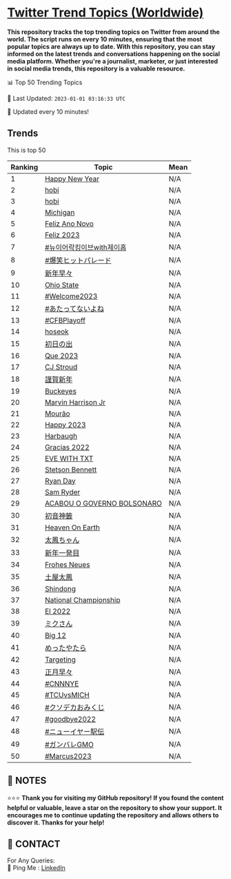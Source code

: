 [Twitter Trend Topics (Worldwide)](https://github.com/ErcinDedeoglu/Twitter-Trend-Topics)
==========

**This repository tracks the top trending topics on Twitter from around the world. 
The script runs on every 10 minutes, ensuring that the most popular topics are always up to date. 
With this repository, you can stay informed on the latest trends and conversations happening on the social media platform. 
Whether you're a journalist, marketer, or just interested in social media trends, this repository is a valuable resource.**


📊 Top 50 Trending Topics

📆 Last Updated: `2023-01-01 03:16:33 UTC`

🔧 Updated every 10 minutes!


## Trends

This is top 50

| Ranking | Topic | Mean |
| ------- | ------------ | ------------ |
| 1 | [Happy New Year](http://twitter.com/search?q=Happy+New+Year) | N/A |
| 2 | [hobi](http://twitter.com/search?q=hobi) | N/A |
| 3 | [hobi](http://twitter.com/search?q=hobi) | N/A |
| 4 | [Michigan](http://twitter.com/search?q=Michigan) | N/A |
| 5 | [Feliz Ano Novo](http://twitter.com/search?q=Feliz+Ano+Novo) | N/A |
| 6 | [Feliz 2023](http://twitter.com/search?q=Feliz+2023) | N/A |
| 7 | [#뉴이어락킹이브with제이홉](http://twitter.com/search?q=%23%eb%89%b4%ec%9d%b4%ec%96%b4%eb%9d%bd%ed%82%b9%ec%9d%b4%eb%b8%8cwith%ec%a0%9c%ec%9d%b4%ed%99%89) | N/A |
| 8 | [#爆笑ヒットパレード](http://twitter.com/search?q=%23%e7%88%86%e7%ac%91%e3%83%92%e3%83%83%e3%83%88%e3%83%91%e3%83%ac%e3%83%bc%e3%83%89) | N/A |
| 9 | [新年早々](http://twitter.com/search?q=%e6%96%b0%e5%b9%b4%e6%97%a9%e3%80%85) | N/A |
| 10 | [Ohio State](http://twitter.com/search?q=Ohio+State) | N/A |
| 11 | [#Welcome2023](http://twitter.com/search?q=%23Welcome2023) | N/A |
| 12 | [#あたってないよね](http://twitter.com/search?q=%23%e3%81%82%e3%81%9f%e3%81%a3%e3%81%a6%e3%81%aa%e3%81%84%e3%82%88%e3%81%ad) | N/A |
| 13 | [#CFBPlayoff](http://twitter.com/search?q=%23CFBPlayoff) | N/A |
| 14 | [hoseok](http://twitter.com/search?q=hoseok) | N/A |
| 15 | [初日の出](http://twitter.com/search?q=%e5%88%9d%e6%97%a5%e3%81%ae%e5%87%ba) | N/A |
| 16 | [Que 2023](http://twitter.com/search?q=Que+2023) | N/A |
| 17 | [CJ Stroud](http://twitter.com/search?q=CJ+Stroud) | N/A |
| 18 | [謹賀新年](http://twitter.com/search?q=%e8%ac%b9%e8%b3%80%e6%96%b0%e5%b9%b4) | N/A |
| 19 | [Buckeyes](http://twitter.com/search?q=Buckeyes) | N/A |
| 20 | [Marvin Harrison Jr](http://twitter.com/search?q=Marvin+Harrison+Jr) | N/A |
| 21 | [Mourão](http://twitter.com/search?q=Mour%c3%a3o) | N/A |
| 22 | [Happy 2023](http://twitter.com/search?q=Happy+2023) | N/A |
| 23 | [Harbaugh](http://twitter.com/search?q=Harbaugh) | N/A |
| 24 | [Gracias 2022](http://twitter.com/search?q=Gracias+2022) | N/A |
| 25 | [EVE WITH TXT](http://twitter.com/search?q=EVE+WITH+TXT) | N/A |
| 26 | [Stetson Bennett](http://twitter.com/search?q=Stetson+Bennett) | N/A |
| 27 | [Ryan Day](http://twitter.com/search?q=Ryan+Day) | N/A |
| 28 | [Sam Ryder](http://twitter.com/search?q=Sam+Ryder) | N/A |
| 29 | [ACABOU O GOVERNO BOLSONARO](http://twitter.com/search?q=ACABOU+O+GOVERNO+BOLSONARO) | N/A |
| 30 | [初音神籤](http://twitter.com/search?q=%e5%88%9d%e9%9f%b3%e7%a5%9e%e7%b1%a4) | N/A |
| 31 | [Heaven On Earth](http://twitter.com/search?q=Heaven+On+Earth) | N/A |
| 32 | [太鳳ちゃん](http://twitter.com/search?q=%e5%a4%aa%e9%b3%b3%e3%81%a1%e3%82%83%e3%82%93) | N/A |
| 33 | [新年一発目](http://twitter.com/search?q=%e6%96%b0%e5%b9%b4%e4%b8%80%e7%99%ba%e7%9b%ae) | N/A |
| 34 | [Frohes Neues](http://twitter.com/search?q=Frohes+Neues) | N/A |
| 35 | [土屋太鳳](http://twitter.com/search?q=%e5%9c%9f%e5%b1%8b%e5%a4%aa%e9%b3%b3) | N/A |
| 36 | [Shindong](http://twitter.com/search?q=Shindong) | N/A |
| 37 | [National Championship](http://twitter.com/search?q=National+Championship) | N/A |
| 38 | [El 2022](http://twitter.com/search?q=El+2022) | N/A |
| 39 | [ミクさん](http://twitter.com/search?q=%e3%83%9f%e3%82%af%e3%81%95%e3%82%93) | N/A |
| 40 | [Big 12](http://twitter.com/search?q=Big+12) | N/A |
| 41 | [めったやたら](http://twitter.com/search?q=%e3%82%81%e3%81%a3%e3%81%9f%e3%82%84%e3%81%9f%e3%82%89) | N/A |
| 42 | [Targeting](http://twitter.com/search?q=Targeting) | N/A |
| 43 | [正月早々](http://twitter.com/search?q=%e6%ad%a3%e6%9c%88%e6%97%a9%e3%80%85) | N/A |
| 44 | [#CNNNYE](http://twitter.com/search?q=%23CNNNYE) | N/A |
| 45 | [#TCUvsMICH](http://twitter.com/search?q=%23TCUvsMICH) | N/A |
| 46 | [#クソデカおみくじ](http://twitter.com/search?q=%23%e3%82%af%e3%82%bd%e3%83%87%e3%82%ab%e3%81%8a%e3%81%bf%e3%81%8f%e3%81%98) | N/A |
| 47 | [#goodbye2022](http://twitter.com/search?q=%23goodbye2022) | N/A |
| 48 | [#ニューイヤー駅伝](http://twitter.com/search?q=%23%e3%83%8b%e3%83%a5%e3%83%bc%e3%82%a4%e3%83%a4%e3%83%bc%e9%a7%85%e4%bc%9d) | N/A |
| 49 | [#ガンバレGMO](http://twitter.com/search?q=%23%e3%82%ac%e3%83%b3%e3%83%90%e3%83%acGMO) | N/A |
| 50 | [#Marcus2023](http://twitter.com/search?q=%23Marcus2023) | N/A |




## 📝 NOTES

⭐⭐⭐ **Thank you for visiting my GitHub repository! If you found the content helpful or valuable, leave a star on the repository to show your support. It encourages me to continue updating the repository and allows others to discover it. Thanks for your help!**

## 📨 CONTACT

 For Any Queries:  
            🏓 Ping Me : [LinkedIn](https://www.linkedin.com/in/ercindedeoglu/)